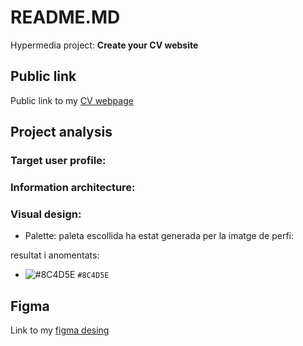 # README.MD
Hypermedia project: **Create your CV website**

## Public link
Public link to my [CV webpage](https://oleksandrarman.github.io/)

## Project analysis
### Target user profile:
### Information architecture:
### Visual design:
* Palette:
paleta escollida ha estat generada per la imatge de perfi:

resultat i anomentats:

- ![#8C4D5E](https://readme-swatches.vercel.app/8C4D5E) `#8C4D5E` 


## Figma
Link to my [figma desing](https://oleksandrarman.github.io/)
